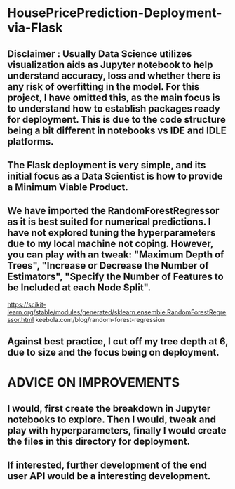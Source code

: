 # HousePricePrediction-Deployment-via-Flask

## Disclaimer :  Usually Data Science utilizes visualization aids as Jupyter notebook to help understand accuracy, loss and whether there is any risk of overfitting in the model. For this project, I have omitted this, as the main focus is to understand how to establish packages ready for deployment. This is due to the code structure being a bit different in notebooks vs IDE and IDLE platforms.

## The Flask deployment is very simple, and its initial focus as a Data Scientist is how to provide a Minimum Viable Product.

## We have imported the RandomForestRegressor as it is best suited for numerical predictions. I have not explored tuning the hyperparameters due to my local machine not coping. However, you can play with an tweak: "Maximum Depth of Trees", "Increase or Decrease the Number of Estimators", "Specify the Number of Features to be Included at each Node Split".
https://scikit-learn.org/stable/modules/generated/sklearn.ensemble.RandomForestRegressor.html
keebola.com/blog/random-forest-regression


## Against best practice, I cut off my tree depth at 6, due to size and the focus being on deployment.

# ADVICE ON IMPROVEMENTS 

## I would, first create the breakdown in Jupyter notebooks to explore. Then I would, tweak and play with hyperparameters, finally I would create the files in this directory for deployment.

## If interested, further development of the end user API would be a interesting development.
